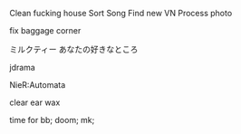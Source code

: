 Clean fucking house
Sort Song
Find new VN
Process photo

fix baggage corner

ミルクティー
あなたの好きなところ

jdrama

NieR:Automata

clear ear wax

time for 
bb;
doom;
mk;
